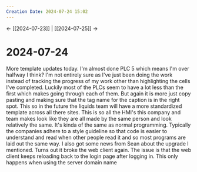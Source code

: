 ```yaml
---
Creation Date: 2024-07-24 15:02
---
```


<- [[2024-07-23]] | [[2024-07-25]]  ->

# 2024-07-24
More template updates today. I'm almost done PLC 5 which means I'm over halfway I think? I'm not entirely sure as I've just been doing the work instead of tracking the progress of my work other than highlighting the cells I've completed. Luckily most of the PLCs seem to have a lot less than the first which makes going through each of them.  But again it is more just copy pasting and making sure that the tag name for the caption is in the right spot. This so in the future the liquids team will have a more standardized template across all there sites. This is so all the HMI's this company and team makes look like they are all made by the same person and look relatively the same. It's kinda of the same as normal programming. Typically the companies adhere to a style guideline so that code is easier to understand and read when other people read it and so most programs are laid out the same way. I also got some news from Sean about the upgrade I mentioned. Turns out it broke the web client again. The issue is that the web client keeps reloading back to the login page after logging in. This only happens when using the server domain name